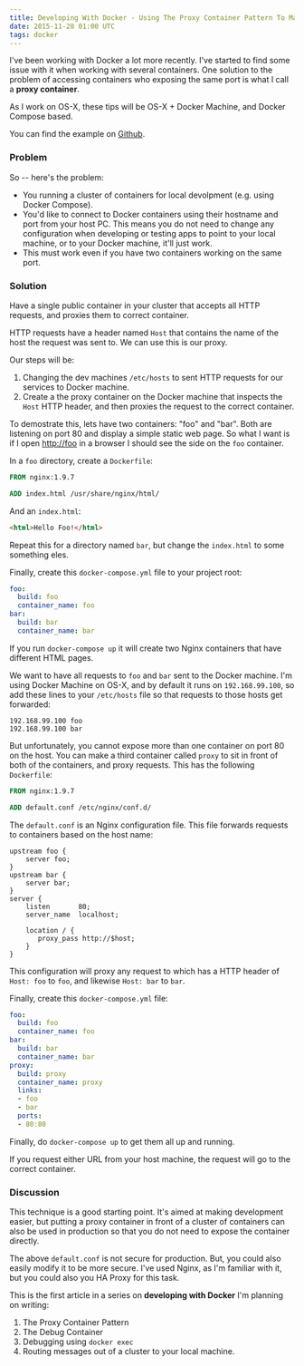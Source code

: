 ```yaml
---
title: Developing With Docker - Using The Proxy Container Pattern To Make Development Easier
date: 2015-11-28 01:00 UTC
tags: docker
---
```

I've been working with Docker a lot more recently. I've started to find some issue with it when working with several containers. One solution to the problem of accessing containers who exposing the same port is what I call a **proxy container**.

As I work on OS-X, these tips will be OS-X + Docker Machine, and Docker Compose based.

You can find the example on [Github](https://github.com/alexec/docker-proxy-container-example).

### Problem

So -- here's the problem:

* You running a cluster of containers for local devolpment (e.g. using Docker Compose).
* You'd like to connect to Docker containers using their hostname and port from your host PC. This means you do not need to change any configuration when developing or testing apps to point to your local machine, or to your Docker machine, it'll just work.
* This must work even if you have two containers working on the same port.

### Solution

Have a single public container in your cluster that accepts all HTTP requests, and proxies them to correct container.

HTTP requests have a header named `Host` that contains the name of the host the request was sent to. We can use this is our proxy.

Our steps will be:

1. Changing the dev machines `/etc/hosts` to sent HTTP requests for our services to Docker machine.
2. Create a the proxy container on the Docker machine that inspects the `Host` HTTP header, and then proxies the request to the correct container.

To demostrate this, lets have two containers: "foo" and "bar". Both are listening on port 80 and display a simple static web page. So what I want is if I open <http://foo> in a browser I should see the side on the `foo` container.

In a `foo` directory, create a `Dockerfile`:

~~~Dockerfile
FROM nginx:1.9.7

ADD index.html /usr/share/nginx/html/
~~~

And an `index.html`:

~~~html
<html>Hello Foo!</html>
~~~

Repeat this for a directory named `bar`, but change the `index.html` to some something eles.

Finally, create this `docker-compose.yml` file to your project root:

~~~yml
foo:
  build: foo
  container_name: foo
bar:
  build: bar
  container_name: bar
~~~

If you run `docker-compose up` it will create two Nginx containers that have different HTML pages.

We want to have all requests to `foo` and `bar` sent to the Docker machine. I'm using Docker Machine on OS-X, and by default it runs on `192.168.99.100`, so add these lines to your `/etc/hosts` file so that requests to those hosts get forwarded:

~~~
192.168.99.100 foo
192.168.99.100 bar
~~~

But unfortunately, you cannot expose more than one container on port 80 on the host. You can make a third container called `proxy` to sit in front of both of the containers, and proxy requests. This has the following `Dockerfile`:

~~~Dockerfile
FROM nginx:1.9.7

ADD default.conf /etc/nginx/conf.d/
~~~

The `default.conf` is an Nginx configuration file. This file forwards requests to containers based on the host name:

~~~
upstream foo {
    server foo;
}
upstream bar {
    server bar;
}
server {
    listen       80;
    server_name  localhost;

    location / {
       proxy_pass http://$host;
    }
}
~~~

This configuration will proxy any request to which has a HTTP header of `Host: foo` to `foo`, and likewise `Host: bar` to `bar`.

Finally, create this `docker-compose.yml` file:

~~~yml
foo:
  build: foo
  container_name: foo
bar:
  build: bar
  container_name: bar
proxy:
  build: proxy
  container_name: proxy
  links:
  - foo
  - bar
  ports:
  - 80:80
~~~

Finally, do `docker-compose up` to get them all up and running.

If you request either URL from your host machine, the request will go to the correct container.

### Discussion

This technique is a good starting point. It's aimed at making development easier, but putting a proxy container in front of a cluster of containers can also be used in production so that you do not need to expose the container directly.

The above `default.conf` is not secure for production. But, you could also easily modify it to be more secure. I've used Nginx, as I'm familiar with it, but you could also you HA Proxy for this task.

This is the first article in a series on **developing with Docker** I'm planning on writing:

1. The Proxy Container Pattern
2. The Debug Container
3. Debugging using `docker exec`
4. Routing messages out of a cluster to your local machine.